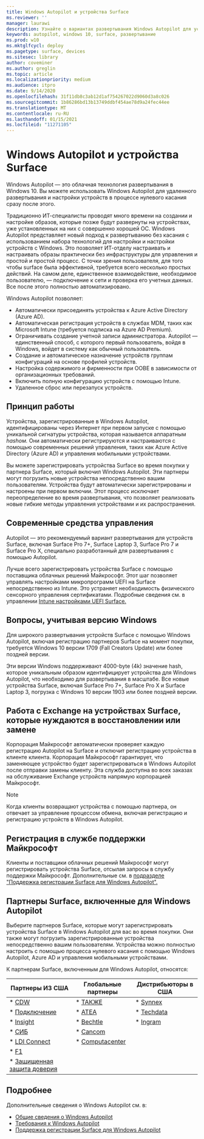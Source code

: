 ```yaml
---
title: Windows Autopilot и устройства Surface
ms.reviewer: ''
manager: laurawi
description: Узнайте о вариантах развертывания Windows Autopilot для устройств Surface.
keywords: autopilot, windows 10, surface, развертывание
ms.prod: w10
ms.mktglfcycl: deploy
ms.pagetype: surface, devices
ms.sitesec: library
author: coveminer
ms.author: greglin
ms.topic: article
ms.localizationpriority: medium
ms.audience: itpro
ms.date: 9/14/2020
ms.openlocfilehash: 31f11db8c3ab12d1af754267022d9060d3a8c026
ms.sourcegitcommit: 1b86286bd13b13749ddbf454ae78d9a24fec44ee
ms.translationtype: MT
ms.contentlocale: ru-RU
ms.lasthandoff: 01/15/2021
ms.locfileid: "11271105"
---
```

# Windows Autopilot и устройства Surface

Windows Autopilot — это облачная технология развертывания в Windows 10. Вы можете использовать Windows Autopilot для удаленного развертывания и настройки устройств в процессе нулевого касания сразу после этого.

Традиционно ИТ-специалисты проводят много времени на создании и настройке образов, которые позже будут развернуты на устройствах, уже установленных на них с совершенно хорошей ОС. Windows Autopilot представляет новый подход к развертыванию без касания с использованием набора технологий для настройки и настройки устройств с Windows. Это позволяет ИТ-отделу настраивать и настраивать образы практически без инфраструктуры для управления и простой и простой процесс. С точки зрения пользователя, для того чтобы surface была эффективной, требуется всего несколько простых действий. На самом деле, единственное взаимодействие, необходимое пользователю, — подключение к сети и проверка его учетных данных. Все после этого полностью автоматизировано.

Windows Autopilot позволяет:

- Автоматически присоединять устройства к Azure Active Directory (Azure AD).
- Автоматическая регистрация устройств в службах MDM, таких как Microsoft Intune (требуется подписка на Azure AD Premium).
- Ограничивать создание учетной записи администратора. Autopilot — единственный способ, с которого первый пользователь, войдя в Windows, войдет в систему как обычный пользователь.
- Создание и автоматическое назначение устройств группам конфигураций на основе профилей устройств.
- Настройка содержимого и фирменности при OOBE в зависимости от организационных требований.
- Включить полную конфигурацию устройств с помощью Intune.
- Удаленное сброс или перезапуск устройств.

##  <a name="how-it-works"></a>Принцип работы

Устройства, зарегистрированные в Windows Autopilot, идентифицированы через Интернет при первом запуске с помощью уникальной сигнатуры устройства, которая называется аппаратным *hashом.* Они автоматически регистрируются и настраиваются с помощью современных решений управления, таких как Azure Active Directory (Azure AD) и управления мобильными устройствами.

Вы можете зарегистрировать устройства Surface во время покупки у партнера Surface, который включил Windows Autopilot. Эти партнеры могут погрузить новые устройства непосредственно вашим пользователям. Устройства будут автоматически зарегистрированы и настроены при первом включии. Этот процесс исключает переопределение во время развертывания, что позволяет реализовать новые гибкие методы управления устройствами и их распространения.

##  <a name="modern-management"></a>Современные средства управления

Autopilot — это рекомендуемый вариант развертывания для устройств Surface, включая Surface Pro 7+, Surface Laptop 3, Surface Pro 7 и Surface Pro X, специально разработанный для развертывания с помощью Autopilot.

 Лучше всего зарегистрировать устройства Surface с помощью поставщика облачных решений Майкрософт. Этот шаг позволяет управлять настройками микропрограмм UEFI на Surface непосредственно из Intune. Это устраняет необходимость физического сенсорного управления сертификатами. Подробные сведения см. в управлении [Intune настройками UEFI Surface.](surface-manage-dfci-guide.md)

##  <a name="windows-version-considerations"></a>Вопросы, учитывая версию Windows

Для широкого развертывания устройств Surface с помощью Windows Autopilot, включая регистрацию партнеров Surface на момент покупки, требуется Windows 10 версии 1709 (Fall Creators Update) или более поздней версии.

Эти версии Windows поддерживают 4000-byte (4k) значение hash, которое уникальным образом идентифицирует устройства для Windows Autopilot, что необходимо для развертывания в масштабе. Все новые устройства Surface, включая Surface Pro 7+, Surface Pro X и Surface Laptop 3, погрузка с Windows 10 версии 1903 или более поздней версии.

##  <a name="exchange-experience-on-surface-devices-in-need-of-repair-or-replacement"></a>Работа с Exchange на устройствах Surface, которые нуждаются в восстановлении или замене

Корпорация Майкрософт автоматически проверяет каждую регистрацию Autopilot на Surface и отключит регистрацию устройства в клиенте клиента.  Корпорация Майкрософт гарантирует, что заменяющее устройство будет зарегистрироваться в Windows Autopilot после отправки замены клиенту. Эта служба доступна во всех заказах на обслуживание Exchange устройств напрямую корпорацией Майкрософт.

> [!NOTE]
> Когда клиенты возвращают устройства с помощью партнера, он отвечает за управление процессом обмена, включая регистрацию и регистрацию устройств в Windows Autopilot.

##  <a name="microsoft-support-registration"></a>Регистрация в службе поддержки Майкрософт

Клиенты и поставщики облачных решений Майкрософт могут регистрировать устройства Surface, отсылая запросы в службу поддержки Майкрософт. Дополнительные см. в [подразделе "Поддержка регистрации Surface для Windows Autopilot".](surface-autopilot-registration-support.md)

##  <a name="surface-partners-enabled-for-windows-autopilot"></a>Партнеры Surface, включенные для Windows Autopilot

Выберите партнеров Surface, которые могут зарегистрировать устройства Surface в Windows Autopilot для вас во время покупки. Они также могут погрузить зарегистрированные устройства непосредственно вашим пользователям. Устройства можно полностью настроить с помощью процесса нулевого касания с помощью Windows Autopilot, Azure AD и управления мобильными устройствами.

К партнерам Surface, включенным для Windows Autopilot, относятся:

| Партнеры ИЗ США | Глобальные партнеры | Дистрибьюторы в США |
|--------------|---------------|-------------------|
| * [CDW](https://www.cdw.com/) | * [ТАКЖЕ](https://www.also.com/ec/cms5/de_1010/1010_anbieter/microsoft/windows-autopilot/index.jsp) | * [Synnex](https://www.synnexcorp.com/us/microsoft/surface-autopilot/)  |
| * [Подключение](https://www.connection.com/brand/microsoft/microsoft-surface)   | * [ATEA](https://www.atea.com/) | * [Techdata](https://www.techdata.com/)  |
| * [Insight](https://www.insight.com/en_US/buy/partner/microsoft/surface/windows-autopilot.html)  | * [Bechtle](https://www.bechtle.com/marken/microsoft/microsoft-windows-autopilot) | * [Ingram](https://go.microsoft.com/fwlink/p/?LinkID=2128954)   |
| * [СИБ](https://www.shi.com/Surface) | * [Cancom](https://www.cancom.de/) |    |
| * [LDI Connect](https://www.myldi.com/managed-it/)  | * [Computacenter](https://www.computacenter.com/uk) |    |
| * [F1](https://www.functiononeit.com/#empower)  |   |  |
| * [Защищенная защита доверия](https://go.microsoft.com/fwlink/p/?LinkID=2129005) | | | 

##  <a name="learn-more"></a>Подробнее

Дополнительные сведения о Windows Autopilot см. в:
- [Общие сведения о Windows Autopilot](https://docs.microsoft.com/windows/deployment/windows-autopilot/windows-10-autopilot)
- [Требования к Windows Autopilot](https://docs.microsoft.com/windows/deployment/windows-autopilot/windows-autopilot-requirements)
- [Поддержка регистрации Surface для Windows Autopilot](surface-autopilot-registration-support.md)